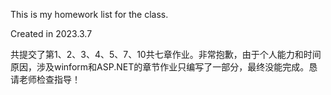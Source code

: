 This is my homework list for the class. 

Created in 2023.3.7



共提交了第1、2、3、4、5、7、10共七章作业。非常抱歉，由于个人能力和时间原因，涉及winform和ASP.NET的章节作业只编写了一部分，最终没能完成。恳请老师检查指导！

